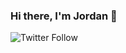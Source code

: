 ### Hi there, I'm Jordan 👋

![Twitter Follow](https://img.shields.io/twitter/follow/Jordan_B_Burton?color=1DA1F2&logo=Twitter&style=for-the-badge)
<!--
**JBB-bio/JBB-bio** is a ✨ _special_ ✨ repository because its `README.md` (this file) appears on your GitHub profile.

## I am a Graduate Student with research focused towards bioinformatics and proteomics!

- 🔭 I’m currently working on comparing the proteins identified from different methods used to isolate extracellular vesicles.
- 🌱 I’m currently learning normalization methods, python and other coding languages.
- 🥅 2020 Goals: Wrap up two projects related to Tandem Mass Tags.
- ⚡ Fun fact: I like to cycle around Detroit.

<br />

### Languages and Tools:

[<img align="left" alt="Git" width="26px" src="https://raw.githubusercontent.com/github/explore/80688e429a7d4ef2fca1e82350fe8e3517d3494d/topics/git/git.png" />][webdevplaylist]
[<img align="left" alt="GitHub" width="26px" src="https://raw.githubusercontent.com/github/explore/78df643247d429f6cc873026c0622819ad797942/topics/github/github.png" />][webdevplaylist]
[<img align="left" alt="Terminal" width="26px" src="https://raw.githubusercontent.com/github/explore/80688e429a7d4ef2fca1e82350fe8e3517d3494d/topics/terminal/terminal.png" />][webdevplaylist]
[<img align="left" alt="R" width="26px" src="https://raw.githubusercontent.com/github/explore/80688e429a7d4ef2fca1e82350fe8e3517d3494d/topics/r/r.png" />][webdevplaylist]
[<img align="left" alt="Python" width="26px" src="https://raw.githubusercontent.com/github/explore/80688e429a7d4ef2fca1e82350fe8e3517d3494d/topics/python/python.png" />][webdevplaylist]
[<img align="left" alt="Markdown" width="26px" src="https://raw.githubusercontent.com/github/explore/80688e429a7d4ef2fca1e82350fe8e3517d3494d/topics/markdown/markdown.png" />][webdevplaylist]

<br />
<br />
